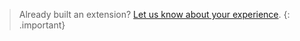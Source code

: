 > Already built an extension? [Let us know about your experience](https://docs.docker.com/feedback/extension/).
{: .important}